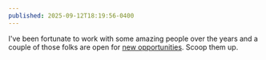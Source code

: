 ```yaml
---
published: 2025-09-12T18:19:56-0400
---
```


I've been fortunate to work with some amazing people over the years and a couple of those folks are open for [new opportunities](/rolodex). Scoop them up.
